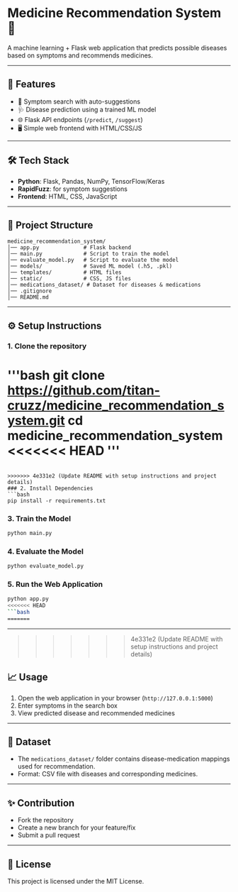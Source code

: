 # Medicine Recommendation System 💊

A machine learning + Flask web application that predicts possible diseases based on symptoms and recommends medicines.

---

## 🚀 Features
- 🔎 Symptom search with auto-suggestions  
- 🩺 Disease prediction using a trained ML model  
- 🌐 Flask API endpoints (`/predict`, `/suggest`)  
- 🖥️ Simple web frontend with HTML/CSS/JS  

---

## 🛠️ Tech Stack
- **Python**: Flask, Pandas, NumPy, TensorFlow/Keras  
- **RapidFuzz**: for symptom suggestions  
- **Frontend**: HTML, CSS, JavaScript  

---

## 📂 Project Structure
```
medicine_recommendation_system/
│── app.py              # Flask backend
│── main.py             # Script to train the model
│── evaluate_model.py   # Script to evaluate the model
│── models/             # Saved ML model (.h5, .pkl)
│── templates/          # HTML files
│── static/             # CSS, JS files
│── medications_dataset/ # Dataset for diseases & medications
│── .gitignore
│── README.md
```

---

## ⚙️ Setup Instructions

### 1. Clone the repository
'''bash
git clone https://github.com/titan-cruzz/medicine_recommendation_system.git
cd medicine_recommendation_system
<<<<<<< HEAD
'''
=======
```

>>>>>>> 4e331e2 (Update README with setup instructions and project details)
### 2. Install Dependencies
```bash
pip install -r requirements.txt
```

### 3. Train the Model
```bash
python main.py
```

### 4. Evaluate the Model
```bash
python evaluate_model.py
```

### 5. Run the Web Application
```bash
python app.py
<<<<<<< HEAD
```bash
=======
```

---
>>>>>>> 4e331e2 (Update README with setup instructions and project details)

## 📈 Usage
1. Open the web application in your browser (`http://127.0.0.1:5000`)  
2. Enter symptoms in the search box  
3. View predicted disease and recommended medicines  

---

## 📂 Dataset
- The `medications_dataset/` folder contains disease-medication mappings used for recommendation.  
- Format: CSV file with diseases and corresponding medicines.

---

## ✨ Contribution
- Fork the repository  
- Create a new branch for your feature/fix  
- Submit a pull request  

---

## 📄 License
This project is licensed under the MIT License.
